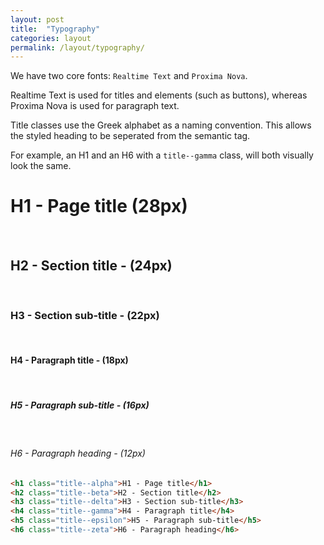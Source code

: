 ```yaml
---
layout: post
title:  "Typography"
categories: layout
permalink: /layout/typography/
---
```


We have two core fonts: `Realtime Text` and `Proxima Nova`.

Realtime Text is used for titles and elements (such as buttons), whereas Proxima Nova is used for paragraph text.

Title classes use the Greek alphabet as a naming convention. This allows the styled heading to be seperated from the semantic tag.

For example, an H1 and an H6 with a `title--gamma` class, will both visually look the same.

<div class="pattern">
  <h1 class="title--alpha">H1 - Page title (28px)</h1>
  <br>
  <h2 class="title--beta">H2 - Section title - (24px)</h2>
  <br>
  <h3 class="title--delta">H3 - Section sub-title - (22px)</h3>
  <br>
  <h4 class="title--gamma">H4 - Paragraph title - (18px)</h4>
  <br>
  <h5 class="title--epsilon">H5 - Paragraph sub-title - (16px)</h5>
  <br>
  <h6 class="title--zeta">H6 - Paragraph heading - (12px)</h6>
</div>

``` html
<h1 class="title--alpha">H1 - Page title</h1>
<h2 class="title--beta">H2 - Section title</h2>
<h3 class="title--delta">H3 - Section sub-title</h3>
<h4 class="title--gamma">H4 - Paragraph title</h4>
<h5 class="title--epsilon">H5 - Paragraph sub-title</h5>
<h6 class="title--zeta">H6 - Paragraph heading</h6>
```
